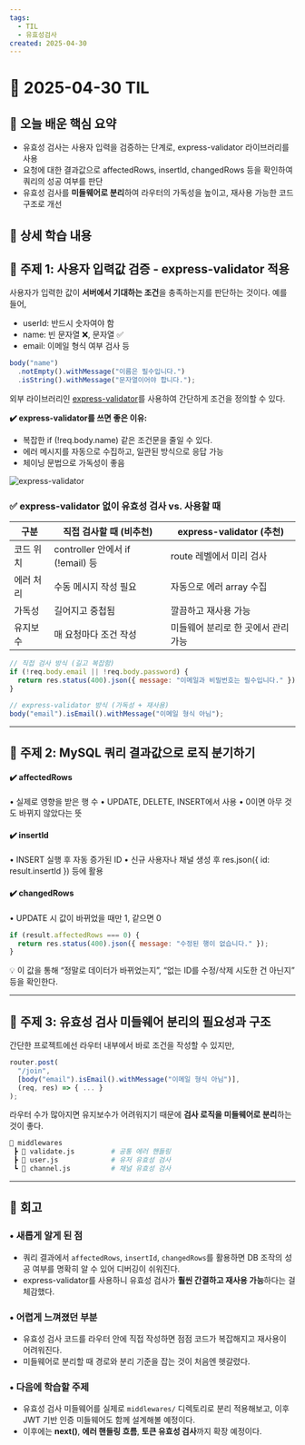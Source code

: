 ```yaml
---
tags:
  - TIL
  - 유효성검사
created: 2025-04-30
---
```


# 📘 2025-04-30 TIL

## 📌 오늘 배운 핵심 요약
-  유효성 검사는 사용자 입력을 검증하는 단계로, express-validator 라이브러리를 사용
- 요청에 대한 결과값으로 affectedRows, insertId, changedRows 등을 확인하여 쿼리의 성공 여부를 판단
- 유효성 검사를 **미들웨어로 분리**하여 라우터의 가독성을 높이고, 재사용 가능한 코드 구조로 개선

## 🧠 상세 학습 내용

## 📍 주제 1: 사용자 입력값 검증 - express-validator 적용

사용자가 입력한 값이 **서버에서 기대하는 조건**을 충족하는지를 판단하는 것이다.
예를 들어,
- userId: 반드시 숫자여야 함
- name: 빈 문자열 ❌, 문자열 ✅
- email: 이메일 형식 여부 검사 등
```js
body("name")
  .notEmpty().withMessage("이름은 필수입니다.")
  .isString().withMessage("문자열이어야 합니다.");
```

외부 라이브러리인 [express-validator](https://express-validator.github.io/docs/)를 사용하여 간단하게 조건을 정의할 수 있다.

**✔️ express-validator를 쓰면 좋은 이유:**
- 복잡한 if (!req.body.name) 같은 조건문을 줄일 수 있다.
- 에러 메시지를 자동으로 수집하고, 일관된 방식으로 응답 가능
- 체이닝 문법으로 가독성이 좋음


![express-validator](https://seonohblog.netlify.app/assets/express-validator.png)


### ✅  express-validator 없이 유효성 검사 vs. 사용할 때

| **구분** | **직접 검사할 때 (비추천)**           | **express-validator (추천)** |
| ------ | ---------------------------- | -------------------------- |
| 코드 위치  | controller 안에서 if (!email) 등 | route 레벨에서 미리 검사           |
| 에러 처리  | 수동 메시지 작성 필요                 | 자동으로 에러 array 수집           |
| 가독성    | 길어지고 중첩됨                     | 깔끔하고 재사용 가능                |
| 유지보수   | 매 요청마다 조건 작성                 | 미들웨어 분리로 한 곳에서 관리 가능       |

```js
// 직접 검사 방식 (길고 복잡함)
if (!req.body.email || !req.body.password) {
  return res.status(400).json({ message: "이메일과 비밀번호는 필수입니다." });
}

// express-validator 방식 (가독성 + 재사용)
body("email").isEmail().withMessage("이메일 형식 아님");
```


---

## 📍 주제 2: MySQL 쿼리 결과값으로 로직 분기하기
  
#### ✔️ affectedRows
• 실제로 영향을 받은 행 수
• UPDATE, DELETE, INSERT에서 사용
• 0이면 아무 것도 바뀌지 않았다는 뜻
#### ✔️ insertId
• INSERT 실행 후 자동 증가된 ID
• 신규 사용자나 채널 생성 후 res.json({ id: result.insertId }) 등에 활용
#### ✔️ changedRows
• UPDATE 시 값이 바뀌었을 때만 1, 같으면 0

```js
if (result.affectedRows === 0) {
  return res.status(400).json({ message: "수정된 행이 없습니다." });
}
```
💡 이 값을 통해 “정말로 데이터가 바뀌었는지”, “없는 ID를 수정/삭제 시도한 건 아닌지” 등을 확인한다.

---

## 📍 주제 3: 유효성 검사 미들웨어 분리의 필요성과 구조

간단한 프로젝트에선 라우터 내부에서 바로 조건을 작성할 수 있지만,
```js
router.post(
  "/join",
  [body("email").isEmail().withMessage("이메일 형식 아님")],
  (req, res) => { ... }
);
```

라우터 수가 많아지면 유지보수가 어려워지기 때문에 **검사 로직을 미들웨어로 분리**하는 것이 좋다.
```bash
📂 middlewares
 ┣ 📄 validate.js         # 공통 에러 핸들링
 ┣ 📄 user.js             # 유저 유효성 검사
 ┗ 📄 channel.js          # 채널 유효성 검사
```

---

## **💭 회고**

### • 새롭게 알게 된 점
- 쿼리 결과에서 `affectedRows`, `insertId`, `changedRows`를 활용하면 DB 조작의 성공 여부를 명확히 알 수 있어 디버깅이 쉬워진다.
- express-validator를 사용하니 유효성 검사가 **훨씬 간결하고 재사용 가능**하다는 걸 체감했다.

### • 어렵게 느껴졌던 부분
- 유효성 검사 코드를 라우터 안에 직접 작성하면 점점 코드가 복잡해지고 재사용이 어려워진다. 
- 미들웨어로 분리할 때 경로와 분리 기준을 잡는 것이 처음엔 헷갈렸다.

### • 다음에 학습할 주제
- 유효성 검사 미들웨어를 실제로 `middlewares/` 디렉토리로 분리 적용해보고, 이후 JWT 기반 인증 미들웨어도 함께 설계해볼 예정이다.
- 이후에는 **next()**, **에러 핸들링 흐름**, **토큰 유효성 검사**까지 확장 예정이다.